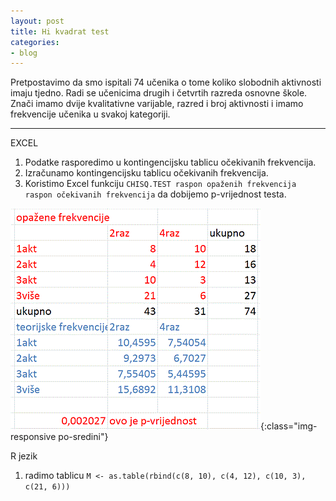 ```yaml
---
layout: post
title: Hi kvadrat test
categories:
- blog
---
```

Pretpostavimo da smo ispitali 74 učenika o tome koliko slobodnih aktivnosti imaju tjedno. Radi se učenicima drugih i četvrtih razreda osnovne škole. Znači imamo dvije kvalitativne varijable, razred i broj aktivnosti i imamo frekvencije učenika u svakoj kategoriji.

---
EXCEL
1. Podatke rasporedimo u kontingencijsku tablicu očekivanih frekvencija. 
2. Izračunamo kontingencijsku tablicu očekivanih frekvencija.
3. Koristimo Excel funkciju `CHISQ.TEST raspon opaženih frekvencija raspon očekivanih frekvencija` da dobijemo p-vrijednost testa.

![hikvadrat1](/assets/img/hikvadrat1.GIF){:class="img-responsive po-sredini"}

R jezik
1. radimo tablicu
`M <- as.table(rbind(c(8, 10), c(4, 12), c(10, 3), c(21, 6)))`

